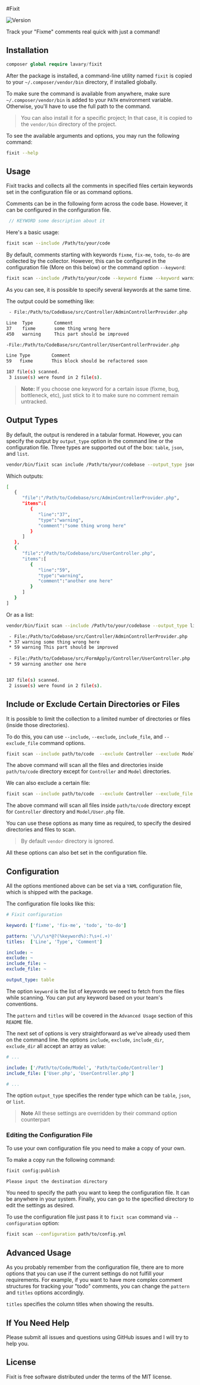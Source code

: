 
#Fixit

![Version](http://img.shields.io/packagist/v/lavary/fixit.svg?style=flat-square)

Track your "Fixme" comments real quick with just a command!

## Installation


```php
composer global require lavary/fixit
```

After the package is installed, a command-line utility named `fixit` is copied to your `~/.composer/vendor/bin` directory, if installed globally.

To make sure the command is available from anywhere, make sure `~/.composer/vendor/bin` is added to your `PATH` environment variable. Otherwise, you'll have to use the full path to the command.

> You can also install it for a specific project; In that case, it is copied to the `vendor/bin` directory of the project.

To see the available arguments and options, you may run the following command:

```bash
fixit --help
```

## Usage

Fixit tracks and collects all the comments in specified files certain keywords set in the configuration file or as command options.

Comments can be in the following form across the code base. However, it can be configured in the configuration file.

```php
 // KEYWORD some description about it
```

Here's a basic usage:


```bash
fixit scan --include /Path/to/your/code
```

By default, comments starting with keywords  `fixme`, `fix-me`, `todo`, `to-do` are collected by the collector. However, this can be configured in the configuration file (More on this below) or the command option `--keyword`:

```bash
fixit scan --include /Path/to/your/code --keyword fixme --keyword warning
```
As you can see, it is possible to specify several keywords at the same time.

The output could be something like:

```bash
 - File:/Path/to/CodeBase/src/Controller/AdminControllerProvider.php

Line  Type        Comment               
37    fixme       some thing wrong here 
450   warning     This part should be improved 

-File:/Path/to/CodeBase/src/Controller/UserControllerProvider.php

Line Type        Comment                   
59   fixme       This block should be refactored soon

187 file(s) scanned.
 3 issue(s) were found in 2 file(s).
```

> **Note:** If you choose one keyword for a certain issue (fixme, bug, bottleneck, etc), just stick to it to make sure no comment remain untracked.


## Output Types

By default, the output is rendered in a tabular format. However, you can specify the output by `output_type` option in the command line or the configuration file. Three types are supported out of the box: `table`, `json`, and `list`.

```bash
vendor/bin/fixit scan include /Path/to/your/codebase --output_type json
```

Which outputs:

```bash
[  
   {  
      "file":"/Path/to/Codebase/src/AdminControllerProvider.php",
      "items":[  
         {  
            "line":"37",
            "type":"warning",
            "comment":"some thing wrong here"
         }
      ]
   },
   {  
      "file":"/Path/to/Codebase/src/UserController.php",
      "items":[  
         {  
            "line":"59",
            "type":"warning",
            "comment":"another one here"
         }
      ]
   }
]

```
Or as a list:

```bash
vendor/bin/fixit scan --include /Path/to/your/codebase --output_type list
```

```bash
 - File:/Path/to/Codebase/src/Controller/AdminControllerProvider.php
 * 37 warning some thing wrong here
 * 59 warning This part should be improved
 
 - File:/Path/to/Codebase/src/FormApply/Controller/UserController.php
 * 59 warning another one here


187 file(s) scanned.
 2 issue(s) were found in 2 file(s).

```

## Include or Exclude Certain Directories or Files

It is possible to limit the collection to a limited number of directories or files (inside those directories). 

To do this, you can use `--include`, `--exclude`, `include_file`, and `--exclude_file` command options. 

```bash
fixit scan --include path/to/code  --exclude Controller --exclude Model
```
The above command will scan all the files and directories inside `path/to/code` directory except for `Controller` and `Model` directories.

We can also exclude a certain file:

```bash
fixit scan --include path/to/code  --exclude Controller --exclude_file Models/User.php
```

The above command will scan all files inside `path/to/code` directory except for `Controller` directory and `Model/User.php` file.

You can use these options as many time as required, to specify the desired directories and files to scan.

> By default `vendor` directory is ignored.

All these options can also bet set in the configuration file. 

## Configuration

All the options mentioned above can be set via a `YAML` configuration file, which is shipped with the package. 

The configuration file looks like this:

```yml
# Fixit configuration

keyword: ['fixme', 'fix-me', 'todo', 'to-do']

pattern: '\/\/\s*@?(%keyword%):?\s+(.+)'
titles:  ['Line', 'Type', 'Comment']

include: ~
exclude: ~
include_file: ~
exclude_file: ~

output_type: table
```

The option `keyword` is the list of keywords we need to fetch from the files while scanning. You can put any keyword based on your team's conventions.

The `pattern` and `titles` will be covered in the `Advanced Usage` section of this `README` file.

The next set of options is very straightforward as we've already used them on the command line. the options `include`, `exclude`, `include_dir`, `exclude_dir` all accept an array as value:

```yml
# ...

include: ['/Path/to/Code/Model', 'Path/to/Code/Controller']
include_file: ['User.php', 'UserController.php']

# ...
```

The option `output_type` specifies the render type which can be `table`, `json`, or `list`.

> **Note** All these settings are overridden by their command option counterpart

### Editing the Configuration File

To use your own configuration file you need to make a copy of your own.

To make a copy run the following command:

```bash
fixit config:publish

Please input the destination directory
```

You need to specify the path you want to keep the configuration file. It can be anywhere in your system. Finally, you can go to the specified directory to edit the settings as desired.

To use the configuration file just pass it to `fixit scan` command via `--configuration` option:

```bash
fixit scan --configuration path/to/config.yml
```

## Advanced Usage

As you probably remember from the configuration file, there are to more options that you can use if the current settings do not fulfill your requirements. For example, if you want to have more complex comment structures for tracking your "todo" comments, you can change the `pattern` and `titles` options accordingly.

`titles` specifies the column titles when showing the results. 

## If You Need Help

Please submit all issues and questions using GitHub issues and I will try to help you.


## License
Fixit is free software distributed under the terms of the MIT license.
